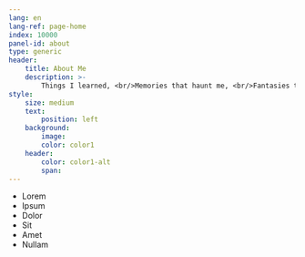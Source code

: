 ```yaml
---
lang: en
lang-ref: page-home
index: 10000
panel-id: about
type: generic
header:
    title: About Me
    description: >-
        Things I learned, <br/>Memories that haunt me, <br/>Fantasies that drive me.
style:
    size: medium
    text:
        position: left
    background:
        image:
        color: color1
    header:
        color: color1-alt
        span:
---
```

<div class="inner">
    <ul class="grid-icons three connected">
        <li><span class="icon fa-gem"><span class="label">Lorem</span></span></li>
        <li><span class="icon solid fa-camera-retro"><span class="label">Ipsum</span></span></li>
        <li><span class="icon solid fa-cog"><span class="label">Dolor</span></span></li>
        <li><span class="icon solid fa-paper-plane"><span class="label">Sit</span></span></li>
        <li><span class="icon solid fa-chart-bar"><span class="label">Amet</span></span></li>
        <li><span class="icon solid fa-code"><span class="label">Nullam</span></span></li>
    </ul>
</div>
